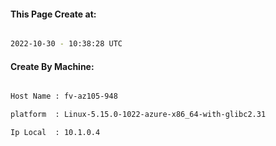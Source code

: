 
   
#### This Page Create at:

```bash

2022-10-30 - 10:38:28 UTC

```

#### Create By Machine:

```bash

Host Name : fv-az105-948

platform  : Linux-5.15.0-1022-azure-x86_64-with-glibc2.31

Ip Local  : 10.1.0.4

```


